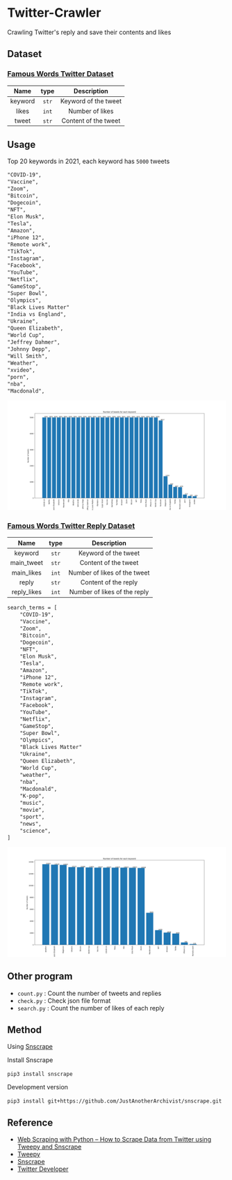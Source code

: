 # Twitter-Crawler

Crawling Twitter's reply and save their contents and likes

## Dataset

### [Famous Words Twitter Dataset](https://www.kaggle.com/datasets/jackksoncsie/twitter-dataset-keywords-likes-and-tweets)

|Name|type|Description|
|:---:|:---:|:---:|
|keyword|`str`|Keyword of the tweet|
|likes|`int`|Number of likes|
|tweet|`str`|Content of the tweet|

## Usage

Top 20 keywords in 2021, each keyword has `5000` tweets
```
"COVID-19",
"Vaccine",
"Zoom",
"Bitcoin",
"Dogecoin",
"NFT",
"Elon Musk",
"Tesla",
"Amazon",
"iPhone 12",
"Remote work",
"TikTok",
"Instagram",
"Facebook",
"YouTube",
"Netflix",
"GameStop",
"Super Bowl",
"Olympics",
"Black Lives Matter"
"India vs England",
"Ukraine",
"Queen Elizabeth",
"World Cup",
"Jeffrey Dahmer",
"Johnny Depp",
"Will Smith",
"Weather",
"xvideo",
"porn",
"nba",
"Macdonald",
```

![](./image/tweet.png)

### [Famous Words Twitter Reply Dataset](https://www.kaggle.com/datasets/jackksoncsie/famous-keyword-twitter-replies-dataset?rvi=1)

|Name|type|Description|
|:---:|:---:|:---:|
|keyword|`str`|Keyword of the tweet|
|main_tweet|`str`|Content of the tweet|
|main_likes|`int`|Number of likes of the tweet|
|reply|`str`|Content of the reply|
|reply_likes|`int`|Number of likes of the reply|

```
search_terms = [
    "COVID-19",
    "Vaccine",
    "Zoom",
    "Bitcoin",
    "Dogecoin",
    "NFT",
    "Elon Musk",
    "Tesla",
    "Amazon",
    "iPhone 12",
    "Remote work",
    "TikTok",
    "Instagram",
    "Facebook",
    "YouTube",
    "Netflix",
    "GameStop",
    "Super Bowl",
    "Olympics",
    "Black Lives Matter"
    "Ukraine",
    "Queen Elizabeth",
    "World Cup",
    "weather",
    "nba",
    "Macdonald",
    "K-pop",
    "music",
    "movie",
    "sport",
    "news",
    "science",
]
```

![](./image/reply.png)

## Other program

- `count.py` : Count the number of tweets and replies
- `check.py` : Check json file format
- `search.py` : Count the number of likes of each reply

## Method

Using [Snscrape](https://github.com/JustAnotherArchivist/snscrape)

Install Snscrape

`pip3 install snscrape`

Development version

`pip3 install git+https://github.com/JustAnotherArchivist/snscrape.git`

## Reference

- [Web Scraping with Python – How to Scrape Data from Twitter using Tweepy and Snscrape](https://www.freecodecamp.org/news/python-web-scraping-tutorial/)
- [Tweepy](https://github.com/tweepy/tweepy)
- [Snscrape](https://github.com/JustAnotherArchivist/snscrape)
- [Twitter Developer](https://developer.twitter.com/en)
